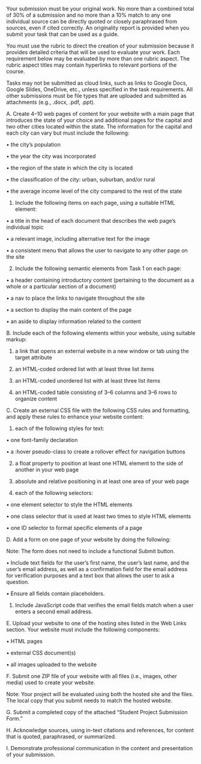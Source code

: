 Your submission must be your original work. No more than a combined total of 30% of a submission and no more than a 10% match to any one individual source can be directly quoted or closely paraphrased from sources, even if cited correctly. An originality report is provided when you submit your task that can be used as a guide.

You must use the rubric to direct the creation of your submission because it provides detailed criteria that will be used to evaluate your work. Each requirement below may be evaluated by more than one rubric aspect. The rubric aspect titles may contain hyperlinks to relevant portions of the course.

Tasks may not be submitted as cloud links, such as links to Google Docs, Google Slides, OneDrive, etc., unless specified in the task requirements. All other submissions must be file types that are uploaded and submitted as attachments (e.g., .docx, .pdf, .ppt).

A. Create 4–10 web pages of content for your website with a main page that introduces the state of your choice and additional pages for the capital and two other cities located within the state. The information for the capital and each city can vary but must include the following:

• the city’s population

• the year the city was incorporated

• the region of the state in which the city is located

• the classification of the city: urban, suburban, and/or rural

• the average income level of the city compared to the rest of the state

1.  Include the following items on each page, using a suitable HTML element:

• a title in the head of each document that describes the web page’s individual topic

• a relevant image, including alternative text for the image

• a consistent menu that allows the user to navigate to any other page on the site

2.  Include the following semantic elements from Task 1 on each page:

• a header containing introductory content (pertaining to the document as a whole or a particular section of a document)

• a nav to place the links to navigate throughout the site

• a section to display the main content of the page

• an aside to display information related to the content

B. Include each of the following elements within your website, using suitable markup:

1.  a link that opens an external website in a new window or tab using the target attribute

2.  an HTML-coded ordered list with at least three list items

3.  an HTML-coded unordered list with at least three list items

4.  an HTML-coded table consisting of 3–6 columns and 3–6 rows to organize content

C. Create an external CSS file with the following CSS rules and formatting, and apply these rules to enhance your website content:

1.  each of the following styles for text:

• one font-family declaration

• a :hover pseudo-class to create a rollover effect for navigation buttons

2.  a float property to position at least one HTML element to the side of another in your web page

3.  absolute and relative positioning in at least one area of your web page

4.  each of the following selectors:

• one element selector to style the HTML elements

• one class selector that is used at least two times to style HTML elements

• one ID selector to format specific elements of a page

D. Add a form on one page of your website by doing the following:

Note: The form does not need to include a functional Submit button.

• Include text fields for the user’s first name, the user’s last name, and the user’s email address, as well as a confirmation field for the email address for verification purposes and a text box that allows the user to ask a question.

• Ensure all fields contain placeholders.

1.  Include JavaScript code that verifies the email fields match when a user enters a second email address.

E. Upload your website to one of the hosting sites listed in the Web Links section. Your website must include the following components:

• HTML pages

• external CSS document(s)

• all images uploaded to the website

F. Submit one ZIP file of your website with all files (i.e., images, other media) used to create your website.

Note: Your project will be evaluated using both the hosted site and the files. The local copy that you submit needs to match the hosted website.

G. Submit a completed copy of the attached “Student Project Submission Form.”

H. Acknowledge sources, using in-text citations and references, for content that is quoted, paraphrased, or summarized.

I. Demonstrate professional communication in the content and presentation of your submission.

